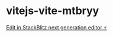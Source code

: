 # vitejs-vite-mtbryy

[Edit in StackBlitz next generation editor ⚡️](https://stackblitz.com/~/github.com/ShashiBhusha-n/vitejs-vite-mtbryy)